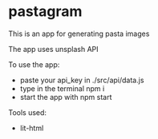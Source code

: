 # pastagram

This is an app for generating pasta images

The app uses unsplash API

To use the app:

- paste your api_key in ./src/api/data.js
- type in the terminal npm i
- start the app with npm start

Tools used:

- lit-html
